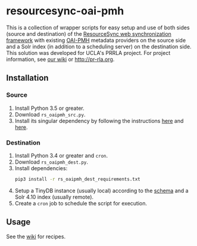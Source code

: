 # resourcesync-oai-pmh

This is a collection of wrapper scripts for easy setup and use of both sides (source and destination) of the [ResourceSync web synchronization framework](http://www.openarchives.org/rs/resourcesync) with existing [OAI-PMH](https://www.openarchives.org/pmh/) metadata providers on the source side and a Solr index (in addition to a scheduling server) on the destination side. This solution was developed for UCLA's PRRLA project. For project information, see [our wiki](https://docs.library.ucla.edu/display/dlp/PRRLA+%28Pacific+Rim+Research+Libraries+Alliance%29+Project+Overview) or http://pr-rla.org.

## Installation

### Source

1. Install Python 3.5 or greater.
2. Download `rs_oaipmh_src.py`.
3. Install its singular dependency by following the instructions [here](https://github.com/resourcesync/py-resourcesync#installation-from-source) and [here](https://github.com/resourcesync/py-resourcesync#installation).

### Destination

1. Install Python 3.4 or greater and `cron`.
2. Download `rs_oaipmh_dest.py`.
3. Install dependencies:
   ```bash
   pip3 install -r rs_oaipmh_dest_requirements.txt
   ```
4. Setup a TinyDB instance (usually local) according to the [schema](https://github.com/UCLALibrary/resourcesync-oai-pmh/wiki/TinyDB-Schema) and a Solr 4.10 index (usually remote).
5. Create a `cron` job to schedule the script for execution.

## Usage

See the [wiki](https://github.com/UCLALibrary/resourcesync-oai-pmh/wiki) for recipes.
